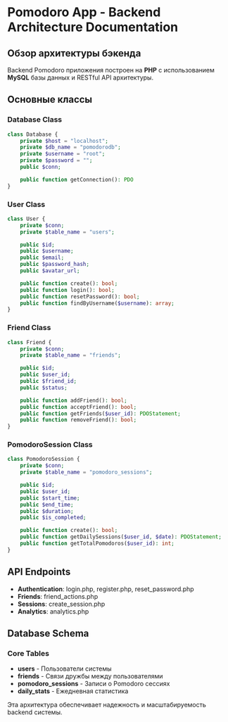 # Pomodoro App - Backend Architecture Documentation

## Обзор архитектуры бэкенда

Backend Pomodoro приложения построен на **PHP** с использованием **MySQL** базы данных и RESTful API архитектуры.

## Основные классы

### Database Class

```php
class Database {
    private $host = "localhost";
    private $db_name = "pomodorodb";
    private $username = "root";
    private $password = "";
    public $conn;

    public function getConnection(): PDO
}
```

### User Class

```php
class User {
    private $conn;
    private $table_name = "users";

    public $id;
    public $username;
    public $email;
    public $password_hash;
    public $avatar_url;

    public function create(): bool;
    public function login(): bool;
    public function resetPassword(): bool;
    public function findByUsername($username): array;
}
```

### Friend Class

```php
class Friend {
    private $conn;
    private $table_name = "friends";

    public $id;
    public $user_id;
    public $friend_id;
    public $status;

    public function addFriend(): bool;
    public function acceptFriend(): bool;
    public function getFriends($user_id): PDOStatement;
    public function removeFriend(): bool;
}
```

### PomodoroSession Class

```php
class PomodoroSession {
    private $conn;
    private $table_name = "pomodoro_sessions";

    public $id;
    public $user_id;
    public $start_time;
    public $end_time;
    public $duration;
    public $is_completed;

    public function create(): bool;
    public function getDailySessions($user_id, $date): PDOStatement;
    public function getTotalPomodoros($user_id): int;
}
```

## API Endpoints

- **Authentication**: login.php, register.php, reset_password.php
- **Friends**: friend_actions.php
- **Sessions**: create_session.php
- **Analytics**: analytics.php

## Database Schema

### Core Tables

- **users** - Пользователи системы
- **friends** - Связи дружбы между пользователями
- **pomodoro_sessions** - Записи о Pomodoro сессиях
- **daily_stats** - Ежедневная статистика

Эта архитектура обеспечивает надежность и масштабируемость backend системы.
